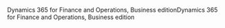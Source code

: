<span data-ttu-id="57b00-101">Dynamics 365 for Finance and Operations, Business edition</span><span class="sxs-lookup"><span data-stu-id="57b00-101">Dynamics 365 for Finance and Operations, Business edition</span></span>
